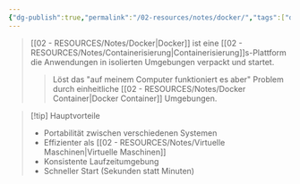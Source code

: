 ```yaml
---
{"dg-publish":true,"permalink":"/02-resources/notes/docker/","tags":["docker/grundlagen","virtualisierung/container","devops/tools"],"noteIcon":"","updated":"2025-09-05T10:12:29.071+02:00"}
---
```



>[[02 - RESOURCES/Notes/Docker\|Docker]] ist eine [[02 - RESOURCES/Notes/Containerisierung\|Containerisierung]]s-Plattform die Anwendungen in isolierten Umgebungen verpackt und startet.
>>Löst das "auf meinem Computer funktioniert es aber" Problem durch einheitliche [[02 - RESOURCES/Notes/Docker Container\|Docker Container]] Umgebungen.

>[!tip] Hauptvorteile
>- Portabilität zwischen verschiedenen Systemen
>- Effizienter als [[02 - RESOURCES/Notes/Virtuelle Maschinen\|Virtuelle Maschinen]]
>- Konsistente Laufzeitumgebung
>- Schneller Start (Sekunden statt Minuten)